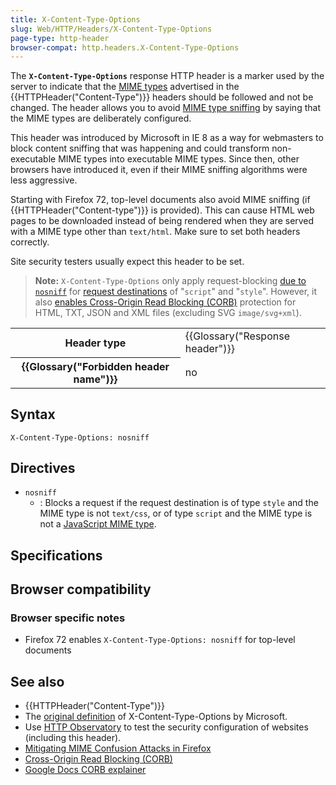 ```yaml
---
title: X-Content-Type-Options
slug: Web/HTTP/Headers/X-Content-Type-Options
page-type: http-header
browser-compat: http.headers.X-Content-Type-Options
---
```




The **`X-Content-Type-Options`** response HTTP header is a
marker used by the server to indicate that the [MIME types](/Web/HTTP/Basics_of_HTTP/MIME_types) advertised in the
{{HTTPHeader("Content-Type")}} headers should be followed and not be changed. The header allows you to avoid [MIME type sniffing](/Web/HTTP/Basics_of_HTTP/MIME_types#mime_sniffing) by saying that the MIME types are deliberately
configured.

This header was introduced by Microsoft in IE 8 as a way for webmasters to block
content sniffing that was happening and could transform non-executable MIME types into
executable MIME types. Since then, other browsers have introduced it, even if their MIME
sniffing algorithms were less aggressive.

Starting with Firefox 72, top-level
documents also avoid MIME sniffing (if {{HTTPHeader("Content-type")}} is provided). This can cause HTML web pages
to be downloaded instead of being rendered when they are served with a MIME type other
than `text/html`. Make sure to set both headers correctly.

Site security testers usually expect this header to be set.

> **Note:** `X-Content-Type-Options` only apply request-blocking [due to `nosniff`](https://fetch.spec.whatwg.org/#ref-for-determine-nosniff) for [request destinations](https://fetch.spec.whatwg.org/#concept-request-destination) of "`script`" and "`style`".
> However, it also [enables Cross-Origin Read Blocking (CORB)](https://chromium.googlesource.com/chromium/src/+/master/services/network/cross_origin_read_blocking_explainer.md#determining-whether-a-response-is-corb_protected) protection for HTML, TXT, JSON and XML files (excluding SVG `image/svg+xml`).

<table class="properties">
  <tbody>
    <tr>
      <th scope="row">Header type</th>
      <td>{{Glossary("Response header")}}</td>
    </tr>
    <tr>
      <th scope="row">{{Glossary("Forbidden header name")}}</th>
      <td>no</td>
    </tr>
  </tbody>
</table>

## Syntax

```http
X-Content-Type-Options: nosniff
```

## Directives

- `nosniff`
  - : Blocks a request if the request destination is of type
    `style` and the MIME type is not `text/css`,
    or of type `script` and the MIME type is not a [JavaScript MIME type](https://html.spec.whatwg.org/multipage/scripting.html#javascript-mime-type).

## Specifications



## Browser compatibility



### Browser specific notes

- Firefox 72 enables `X-Content-Type-Options: nosniff` for top-level
  documents

## See also

- {{HTTPHeader("Content-Type")}}
- The [original definition](https://learn.microsoft.com/en-us/archive/blogs/ie/ie8-security-part-vi-beta-2-update) of X-Content-Type-Options by Microsoft.
- Use [HTTP Observatory](/en-US/observatory) to test the security configuration of websites (including this header).
- [Mitigating MIME Confusion Attacks in Firefox](https://blog.mozilla.org/security/2016/08/26/mitigating-mime-confusion-attacks-in-firefox/)
- [Cross-Origin Read Blocking (CORB)](https://fetch.spec.whatwg.org/#corb)
- [Google Docs CORB explainer](https://chromium.googlesource.com/chromium/src/+/master/services/network/cross_origin_read_blocking_explainer.md)
